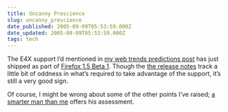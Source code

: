```yaml
---
title: Uncanny Prescience
slug: uncanny_prescience
date_published: 2005-09-09T05:53:59.000Z
date_updated: 2005-09-09T05:53:59.000Z
tags: tech
---
```


The E4X support I’d mentioned in [my web trends predictions post](http://www.dashes.com/anil/2005/09/06/web_development) has just shipped as part of [Firefox 1.5 Beta 1](http://www.mozilla.org/projects/firefox/). Though the [the release notes](http://www.squarefree.com/burningedge/releases/1.5a2.html#webdev) track a little bit of oddness in what’s required to take advantage of the support, it’s still a very good sign.

Of course, I might be wrong about some of the other points I’ve raised; [a smarter man than me](http://www.franklinmint.fm/blog/archives/000441.html) offers his assessment.

